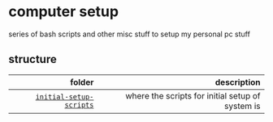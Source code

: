 # computer setup

series of bash scripts and other misc stuff to setup my personal pc stuff

## structure


|folder|description|
|---:|---:|
|[`initial-setup-scripts`](initial-setup-scripts)|where the scripts for initial setup of system is|